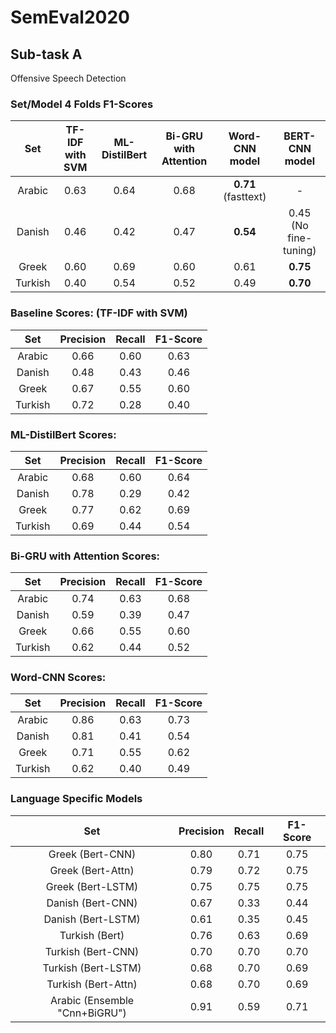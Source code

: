 # SemEval2020

## Sub-task A

Offensive Speech Detection

### Set/Model 4 Folds F1-Scores

| Set       | TF-IDF with SVM | ML-DistilBert | Bi-GRU with Attention | Word-CNN model        | BERT-CNN model        |
|:---------:|:---------------:|:-------------:|:---------------------:|:---------------------:|:---------------------:|
| Arabic    | 0.63            | 0.64          | 0.68                  | __0.71__  (fasttext)  | -                     |
| Danish    | 0.46            | 0.42          | 0.47                  | __0.54__              | 0.45 (No fine-tuning) |
| Greek     | 0.60            | 0.69          | 0.60                  | 0.61                  | __0.75__              |
| Turkish   | 0.40            | 0.54          | 0.52                  | 0.49                  | __0.70__              |

### Baseline Scores: (TF-IDF with SVM)

| Set       | Precision | Recall   | F1-Score |
|:---------:|:---------:|:--------:|:--------:|
| Arabic    | 0.66      | 0.60     | 0.63     |
| Danish    | 0.48      | 0.43     | 0.46     |
| Greek     | 0.67      | 0.55     | 0.60     |
| Turkish   | 0.72      | 0.28     | 0.40     |

### ML-DistilBert Scores:

| Set       | Precision | Recall   | F1-Score |
|:---------:|:---------:|:--------:|:--------:|
| Arabic    | 0.68      | 0.60     | 0.64     |
| Danish    | 0.78      | 0.29     | 0.42     |
| Greek     | 0.77      | 0.62     | 0.69     |
| Turkish   | 0.69      | 0.44     | 0.54     |

### Bi-GRU with Attention Scores:

| Set       | Precision | Recall   | F1-Score |
|:---------:|:---------:|:--------:|:--------:|
| Arabic    | 0.74      | 0.63     | 0.68     |
| Danish    | 0.59      | 0.39     | 0.47     |
| Greek     | 0.66      | 0.55     | 0.60     |
| Turkish   | 0.62      | 0.44     | 0.52     |

### Word-CNN Scores:

| Set       | Precision | Recall   | F1-Score |
|:---------:|:---------:|:--------:|:--------:|
| Arabic    | 0.86      | 0.63     | 0.73     | 
| Danish    | 0.81      | 0.41     | 0.54     |
| Greek     | 0.71      | 0.55     | 0.62     |
| Turkish   | 0.62      | 0.40     | 0.49     |

<!--
Arabic concatenate with aravec
max_features = 30000
max_char_features = 512
learning_rate = 5e-4
embed_size = 256
char_embed_size = 512
batch_size = 32
maxlen = 32
maxcharlen = 128
epochs = 4
folds = 4
seed = 1234
-->

### Language Specific Models

| Set                 | Precision | Recall   | F1-Score |
|:-------------------:|:---------:|:--------:|:--------:|
| Greek   (Bert-CNN)  | 0.80      | 0.71     | 0.75     |
| Greek   (Bert-Attn) | 0.79      | 0.72     | 0.75     |
| Greek   (Bert-LSTM) | 0.75      | 0.75     | 0.75     |
| Danish  (Bert-CNN)  | 0.67      | 0.33     | 0.44     |
| Danish  (Bert-LSTM) | 0.61      | 0.35     | 0.45     |
| Turkish (Bert)      | 0.76      | 0.63     | 0.69     |
| Turkish (Bert-CNN)  | 0.70      | 0.70     | 0.70     |
| Turkish (Bert-LSTM) | 0.68      | 0.70     | 0.69     |
| Turkish (Bert-Attn) | 0.68      | 0.70     | 0.69     |
| Arabic (Ensemble "Cnn+BiGRU") | 0.91      | 0.59     | 0.71     |

